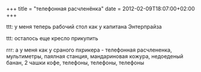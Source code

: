 +++
title = "телефонная расчленёнка"
date = 2012-02-09T18:07:00+02:00
+++

ttt: у меня теперь рабочий стол как у капитана Энтерпрайза

ttt: осталось еще кресло прикупить

rrr: а у меня как у сраного пхрикера - телефонная расчлененка, мультиметры, паялная станция, мандариновая кожура, недоеденый банан, 2 чашки кофе, телефоны, телефоны, телефоны


